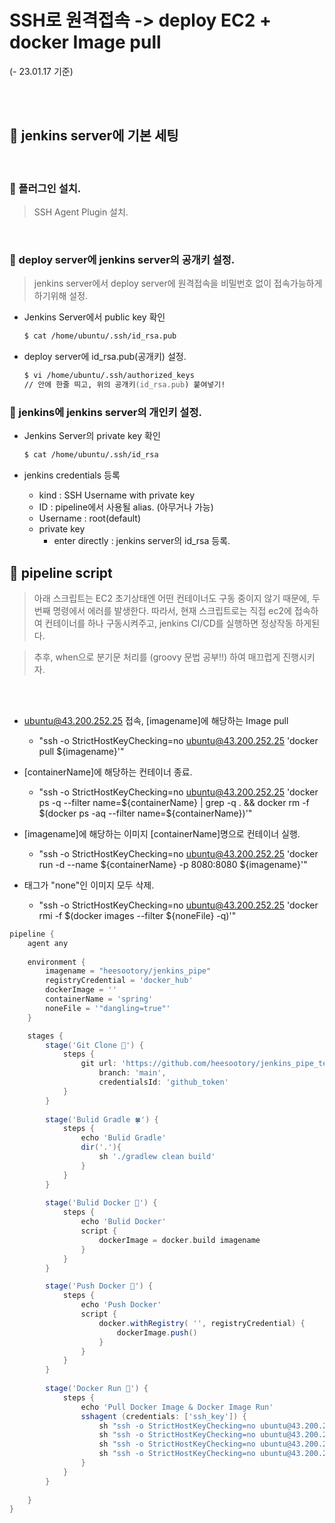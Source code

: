 # SSH로 원격접속 -> deploy EC2 + docker Image pull
(- 23.01.17 기준)

<br>
<br>


## 🌈 jenkins server에 기본 세팅

<br>

### 🐳 플러그인 설치.

> SSH Agent Plugin 설치.

<br>

### 🐳 deploy server에 jenkins server의 공개키 설정.

> jenkins server에서 deploy server에 원격접속을 비밀번호 없이 접속가능하게 하기위해 설정.

* Jenkins Server에서 public key 확인
    ```zsh
    $ cat /home/ubuntu/.ssh/id_rsa.pub
    ```

* deploy server에 id_rsa.pub(공개키) 설정.
    ```zsh
    $ vi /home/ubuntu/.ssh/authorized_keys
    // 안에 한줄 띄고, 위의 공개키(id_rsa.pub) 붙여넣기!
    ```

### 🐳 jenkins에 jenkins server의 개인키 설정.

* Jenkins Server의 private key 확인
    ```zsh
    $ cat /home/ubuntu/.ssh/id_rsa
    ```

* jenkins credentials 등록
    - kind : SSH Username with private key
    - ID : pipeline에서 사용될 alias. (아무거나 가능)
    - Username : root(default)
    - private key 
        - enter directly : jenkins server의 id_rsa 등록.


## 🌈 pipeline script

> 아래 스크립트는 EC2 초기상태엔 어떤 컨테이너도 구동 중이지 않기 때문에, 두번째 명령에서 에러를 발생한다. 따라서, 현재 스크립트로는 직접 ec2에 접속하여 컨테이너를 하나 구동시켜주고, jenkins CI/CD를 실행하면 정상작동 하게된다.

> 추후, when으로 분기문 처리를 (groovy 문법 공부!!) 하여 매끄럽게 진행시키자.

<br>
<br>

* ubuntu@43.200.252.25 접속, [imagename]에 해당하는 Image pull
    - "ssh -o StrictHostKeyChecking=no ubuntu@43.200.252.25 'docker pull ${imagename}'" 

* [containerName]에 해당하는 컨테이너 종료.
    - "ssh -o StrictHostKeyChecking=no ubuntu@43.200.252.25 'docker ps -q --filter name=\${containerName} | grep -q . && docker rm -f \$(docker ps -aq --filter name=${containerName})'"

* [imagename]에 해당하는 이미지 [containerName]명으로 컨테이너 실행.
    - "ssh -o StrictHostKeyChecking=no ubuntu@43.200.252.25 'docker run -d --name ${containerName} -p 8080:8080 ${imagename}'"

* 태그가 "none"인 이미지 모두 삭제.
    - "ssh -o StrictHostKeyChecking=no ubuntu@43.200.252.25 'docker rmi -f \$(docker images --filter ${noneFile} -q)'"


```groovy
pipeline {
    agent any
    
    environment {
        imagename = "heesootory/jenkins_pipe"
        registryCredential = 'docker_hub'
        dockerImage = ''
        containerName = 'spring'
        noneFile = '"dangling=true"'
    }

    stages {
        stage('Git Clone 🦊') {
            steps {
                git url: 'https://github.com/heesootory/jenkins_pipe_test.git',
                    branch: 'main',
                    credentialsId: 'github_token'
            }
        }
        
        stage('Bulid Gradle 🍀') {
            steps {
                echo 'Bulid Gradle'
                dir('.'){
                    sh './gradlew clean build'
                }
            }
        }
        
        stage('Bulid Docker 🐳') {
            steps {
                echo 'Bulid Docker'
                script {
                    dockerImage = docker.build imagename
                }
            }
        }

        stage('Push Docker 🚀') {
            steps {
                echo 'Push Docker'
                script {
                    docker.withRegistry( '', registryCredential) {
                        dockerImage.push() 
                    }
                }
            }
        }
        
        stage('Docker Run 🌻') {
            steps {
                echo 'Pull Docker Image & Docker Image Run'
                sshagent (credentials: ['ssh_key']) {
                    sh "ssh -o StrictHostKeyChecking=no ubuntu@43.200.252.25 'docker pull ${imagename}'" 
                    sh "ssh -o StrictHostKeyChecking=no ubuntu@43.200.252.25 'docker ps -q --filter name=${containerName} | grep -q . && docker rm -f \$(docker ps -aq --filter name=${containerName})'"
                    sh "ssh -o StrictHostKeyChecking=no ubuntu@43.200.252.25 'docker run -d --name ${containerName} -p 8080:8080 ${imagename}'"
                    sh "ssh -o StrictHostKeyChecking=no ubuntu@43.200.252.25 'docker rmi -f \$(docker images --filter ${noneFile} -q)'"
                }
            }
        }
        
    }
}
```










